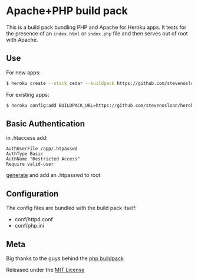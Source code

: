 Apache+PHP build pack
========================

This is a build pack bundling PHP and Apache for Heroku apps. It tests for the presence of an `index.html` or `index.php` file and then serves out of root with Apache.

Use
---

For new apps:
```bash
$ heroku create --stack cedar --buildpack https://github.com/stevenosloan/heroku-buildpack-ruby.git
```

For existing apps:
```bash
$ heroku config:add BUILDPACK_URL=https://github.com/stevenosloan/heroku-buildpack-apache.git
```

Basic Authentication
--------------------

in .htaccess add:
```
AuthUserFile /app/.htpasswd
AuthType Basic
AuthName "Restricted Access"
Require valid-user
```

[generate](http://www.htaccesstools.com/htpasswd-generator/) and add an .htpasswd to root


Configuration
-------------

The config files are bundled with the build pack itself:

* conf/httpd.conf
* conf/php.ini


Meta
----

Big thanks to the guys behind the [php buildpack](https://github.com/heroku/heroku-buildpack-php)

Released under the [MIT License](http://opensource.org/licenses/mit-license.php)
